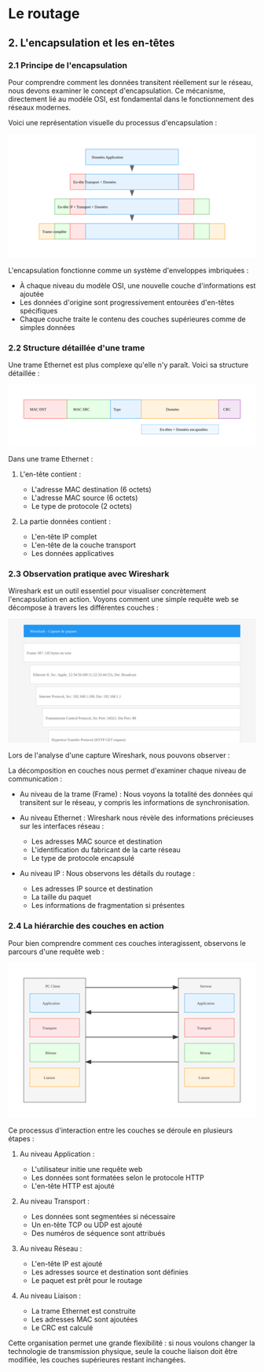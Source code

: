 # Le routage

## 2. L'encapsulation et les en-têtes

### 2.1 Principe de l'encapsulation

Pour comprendre comment les données transitent réellement sur le réseau, nous devons examiner le concept d'encapsulation. Ce mécanisme, directement lié au modèle OSI, est fondamental dans le fonctionnement des réseaux modernes.

Voici une représentation visuelle du processus d'encapsulation :

<img src="https://raw.githubusercontent.com/No-Name-Academy/Networking-for-noobs/refs/heads/main/2-2-Routage/Sources/02-001.svg">

L'encapsulation fonctionne comme un système d'enveloppes imbriquées :

- À chaque niveau du modèle OSI, une nouvelle couche d'informations est ajoutée
- Les données d'origine sont progressivement entourées d'en-têtes spécifiques
- Chaque couche traite le contenu des couches supérieures comme de simples données

### 2.2 Structure détaillée d'une trame

Une trame Ethernet est plus complexe qu'elle n'y paraît. Voici sa structure détaillée :

<img src="https://raw.githubusercontent.com/No-Name-Academy/Networking-for-noobs/refs/heads/main/2-2-Routage/Sources/02-002.svg">

Dans une trame Ethernet :

1. L'en-tête contient :
   - L'adresse MAC destination (6 octets)
   - L'adresse MAC source (6 octets)
   - Le type de protocole (2 octets)

2. La partie données contient :
   - L'en-tête IP complet
   - L'en-tête de la couche transport
   - Les données applicatives

### 2.3 Observation pratique avec Wireshark

Wireshark est un outil essentiel pour visualiser concrètement l'encapsulation en action. Voyons comment une simple requête web se décompose à travers les différentes couches :

<img src="https://raw.githubusercontent.com/No-Name-Academy/Networking-for-noobs/refs/heads/main/2-2-Routage/Sources/02-003.svg">

Lors de l'analyse d'une capture Wireshark, nous pouvons observer :

La décomposition en couches nous permet d'examiner chaque niveau de communication :

- Au niveau de la trame (Frame) : Nous voyons la totalité des données qui transitent sur le réseau, y compris les informations de synchronisation.

- Au niveau Ethernet : Wireshark nous révèle des informations précieuses sur les interfaces réseau :
  - Les adresses MAC source et destination
  - L'identification du fabricant de la carte réseau
  - Le type de protocole encapsulé

- Au niveau IP : Nous observons les détails du routage :
  - Les adresses IP source et destination
  - La taille du paquet
  - Les informations de fragmentation si présentes

### 2.4 La hiérarchie des couches en action

Pour bien comprendre comment ces couches interagissent, observons le parcours d'une requête web :

<img src="https://raw.githubusercontent.com/No-Name-Academy/Networking-for-noobs/refs/heads/main/2-2-Routage/Sources/02-004.svg">

Ce processus d'interaction entre les couches se déroule en plusieurs étapes :

1. Au niveau Application :
   - L'utilisateur initie une requête web
   - Les données sont formatées selon le protocole HTTP
   - L'en-tête HTTP est ajouté

2. Au niveau Transport :
   - Les données sont segmentées si nécessaire
   - Un en-tête TCP ou UDP est ajouté
   - Des numéros de séquence sont attribués

3. Au niveau Réseau :
   - L'en-tête IP est ajouté
   - Les adresses source et destination sont définies
   - Le paquet est prêt pour le routage

4. Au niveau Liaison :
   - La trame Ethernet est construite
   - Les adresses MAC sont ajoutées
   - Le CRC est calculé

Cette organisation permet une grande flexibilité : si nous voulons changer la technologie de transmission physique, seule la couche liaison doit être modifiée, les couches supérieures restant inchangées.
